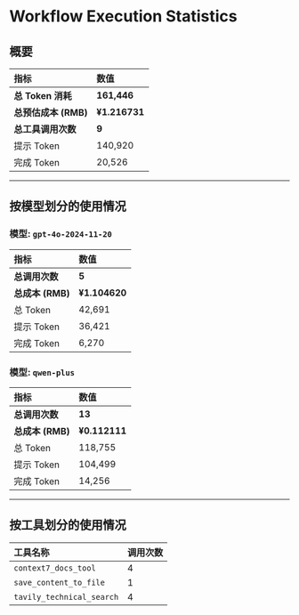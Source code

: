# Workflow Execution Statistics

## 概要

| 指标 | 数值 |
| :--- | :--- |
| **总 Token 消耗** | **161,446** |
| **总预估成本 (RMB)** | **¥1.216731** |
| **总工具调用次数** | **9** |
| 提示 Token | 140,920 |
| 完成 Token | 20,526 |

---

## 按模型划分的使用情况


### 模型: `gpt-4o-2024-11-20`

| 指标 | 数值 |
| :--- | :--- |
| **总调用次数** | **5** |
| **总成本 (RMB)** | **¥1.104620** |
| 总 Token | 42,691 |
| 提示 Token | 36,421 |
| 完成 Token | 6,270 |

### 模型: `qwen-plus`

| 指标 | 数值 |
| :--- | :--- |
| **总调用次数** | **13** |
| **总成本 (RMB)** | **¥0.112111** |
| 总 Token | 118,755 |
| 提示 Token | 104,499 |
| 完成 Token | 14,256 |

---

## 按工具划分的使用情况

| 工具名称 | 调用次数 |
| :--- | :--- |
| `context7_docs_tool` | 4 |
| `save_content_to_file` | 1 |
| `tavily_technical_search` | 4 |
